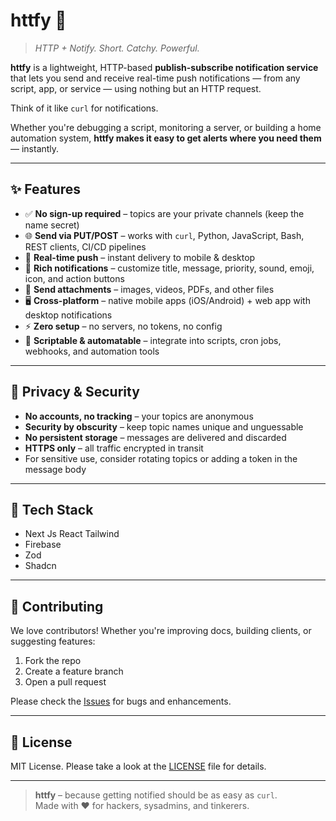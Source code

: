 # httfy 📣  
> _HTTP + Notify. Short. Catchy. Powerful._

**httfy** is a lightweight, HTTP-based **publish-subscribe notification service** that lets you send and receive real-time push notifications — from any script, app, or service — using nothing but an HTTP request.

Think of it like `curl` for notifications.

Whether you're debugging a script, monitoring a server, or building a home automation system, **httfy makes it easy to get alerts where you need them** — instantly.

---

## ✨ Features

- ✅ **No sign-up required** – topics are your private channels (keep the name secret)
- 🌐 **Send via PUT/POST** – works with `curl`, Python, JavaScript, Bash, REST clients, CI/CD pipelines
- 🔔 **Real-time push** – instant delivery to mobile & desktop
- 🎨 **Rich notifications** – customize title, message, priority, sound, emoji, icon, and action buttons
- 📎 **Send attachments** – images, videos, PDFs, and other files
- 🖥️ **Cross-platform** – native mobile apps (iOS/Android) + web app with desktop notifications
- ⚡ **Zero setup** – no servers, no tokens, no config
- 🧩 **Scriptable & automatable** – integrate into scripts, cron jobs, webhooks, and automation tools

---

## 🔐 Privacy & Security

- **No accounts, no tracking** – your topics are anonymous
- **Security by obscurity** – keep topic names unique and unguessable
- **No persistent storage** – messages are delivered and discarded
- **HTTPS only** – all traffic encrypted in transit
- For sensitive use, consider rotating topics or adding a token in the message body

---

## 🧰 Tech Stack
- Next Js React Tailwind
- Firebase
- Zod
- Shadcn

---

## 🤝 Contributing

We love contributors! Whether you're improving docs, building clients, or suggesting features:

1. Fork the repo
2. Create a feature branch
3. Open a pull request

Please check the [Issues](https://github.com/thesushilsharma/httfy/issues) for bugs and enhancements.

---

## 📄 License

MIT License. Please take a look at the [LICENSE](LICENSE) file for details.

---

> **httfy** – because getting notified should be as easy as `curl`.  
> Made with ❤️ for hackers, sysadmins, and tinkerers.
